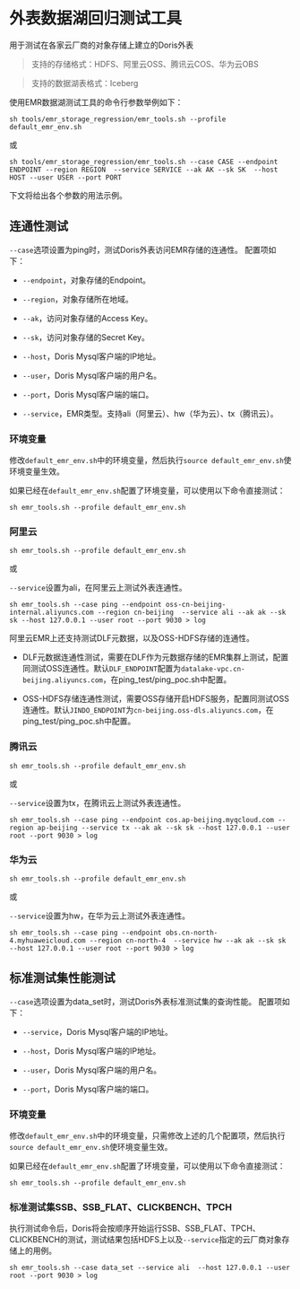 <!-- 
Licensed to the Apache Software Foundation (ASF) under one
or more contributor license agreements.  See the NOTICE file
distributed with this work for additional information
regarding copyright ownership.  The ASF licenses this file
to you under the Apache License, Version 2.0 (the
"License"); you may not use this file except in compliance
with the License.  You may obtain a copy of the License at

  http://www.apache.org/licenses/LICENSE-2.0

Unless required by applicable law or agreed to in writing,
software distributed under the License is distributed on an
"AS IS" BASIS, WITHOUT WARRANTIES OR CONDITIONS OF ANY
KIND, either express or implied.  See the License for the
specific language governing permissions and limitations
under the License.
-->

# 外表数据湖回归测试工具

用于测试在各家云厂商的对象存储上建立的Doris外表

> 支持的存储格式：HDFS、阿里云OSS、腾讯云COS、华为云OBS

> 支持的数据湖表格式：Iceberg

使用EMR数据湖测试工具的命令行参数举例如下：

```
sh tools/emr_storage_regression/emr_tools.sh --profile default_emr_env.sh
```

或

```
sh tools/emr_storage_regression/emr_tools.sh --case CASE --endpoint ENDPOINT --region REGION  --service SERVICE --ak AK --sk SK  --host HOST --user USER --port PORT
```

下文将给出各个参数的用法示例。

## 连通性测试

`--case`选项设置为ping时，测试Doris外表访问EMR存储的连通性。 配置项如下：

- `--endpoint`，对象存储的Endpoint。

- `--region`，对象存储所在地域。

- `--ak`，访问对象存储的Access Key。

- `--sk`，访问对象存储的Secret Key。

- `--host`，Doris Mysql客户端的IP地址。

- `--user`，Doris Mysql客户端的用户名。

- `--port`，Doris Mysql客户端的端口。

- `--service`，EMR类型。支持ali（阿里云）、hw（华为云）、tx（腾讯云）。

### 环境变量

修改`default_emr_env.sh`中的环境变量，然后执行`source default_emr_env.sh`使环境变量生效。

如果已经在`default_emr_env.sh`配置了环境变量，可以使用以下命令直接测试：

```
sh emr_tools.sh --profile default_emr_env.sh
```

### 阿里云

```
sh emr_tools.sh --profile default_emr_env.sh
```

或

`--service`设置为ali，在阿里云上测试外表连通性。

```
sh emr_tools.sh --case ping --endpoint oss-cn-beijing-internal.aliyuncs.com --region cn-beijing  --service ali --ak ak --sk sk --host 127.0.0.1 --user root --port 9030 > log
```

阿里云EMR上还支持测试DLF元数据，以及OSS-HDFS存储的连通性。

- DLF元数据连通性测试，需要在DLF作为元数据存储的EMR集群上测试，配置同测试OSS连通性。默认`DLF_ENDPOINT`配置为`datalake-vpc.cn-beijing.aliyuncs.com`，在ping_test/ping_poc.sh中配置。

- OSS-HDFS存储连通性测试，需要OSS存储开启HDFS服务，配置同测试OSS连通性。默认`JINDO_ENDPOINT`为`cn-beijing.oss-dls.aliyuncs.com`，在ping_test/ping_poc.sh中配置。

### 腾讯云

```
sh emr_tools.sh --profile default_emr_env.sh
```

或

`--service`设置为tx，在腾讯云上测试外表连通性。

```
sh emr_tools.sh --case ping --endpoint cos.ap-beijing.myqcloud.com --region ap-beijing --service tx --ak ak --sk sk --host 127.0.0.1 --user root --port 9030 > log
```

### 华为云

```
sh emr_tools.sh --profile default_emr_env.sh
```
或

`--service`设置为hw，在华为云上测试外表连通性。

```
sh emr_tools.sh --case ping --endpoint obs.cn-north-4.myhuaweicloud.com --region cn-north-4  --service hw --ak ak --sk sk --host 127.0.0.1 --user root --port 9030 > log 
```

## 标准测试集性能测试

`--case`选项设置为data_set时，测试Doris外表标准测试集的查询性能。 配置项如下：

- `--service`，Doris Mysql客户端的IP地址。

- `--host`，Doris Mysql客户端的IP地址。

- `--user`，Doris Mysql客户端的用户名。

- `--port`，Doris Mysql客户端的端口。

### 环境变量

修改`default_emr_env.sh`中的环境变量，只需修改上述的几个配置项，然后执行`source default_emr_env.sh`使环境变量生效。

如果已经在`default_emr_env.sh`配置了环境变量，可以使用以下命令直接测试：

```
sh emr_tools.sh --profile default_emr_env.sh
```

### 标准测试集SSB、SSB_FLAT、CLICKBENCH、TPCH

执行测试命令后，Doris将会按顺序开始运行SSB、SSB_FLAT、TPCH、CLICKBENCH的测试，测试结果包括HDFS上以及`--service`指定的云厂商对象存储上的用例。

```
sh emr_tools.sh --case data_set --service ali  --host 127.0.0.1 --user root --port 9030 > log
```
